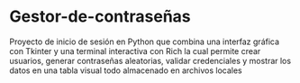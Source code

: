 # Gestor-de-contraseñas 
Proyecto de inicio de sesión en Python que combina una interfaz gráfica con Tkinter y una terminal interactiva con Rich la cual permite crear usuarios, generar contraseñas aleatorias, validar credenciales y mostrar los datos en una tabla visual todo almacenado en archivos locales
